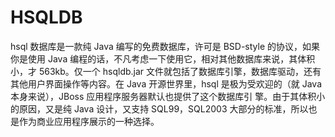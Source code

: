 # HSQLDB

hsql 数据库是一款纯 Java 编写的免费数据库，许可是 BSD-style 的协议，如果你是使用 Java 编程的话，不凡考虑一下使用它，相对其他数据库来说，其体积小，才 563kb。仅一个 hsqldb.jar 文件就包括了数据库引擎，数据库驱动，还有其他用户界面操作等内容。在 Java 开源世界里，hsql 是极为受欢迎的（就 Java 本身来说），JBoss 应用程序服务器默认也提供了这个数据库引 擎。由于其体积小的原因，又是纯 Java 设计，又支持 SQL99，SQL2003 大部分的标准，所以也是作为商业应用程序展示的一种选择。
